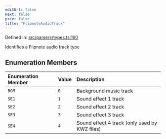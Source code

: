 ```yaml
---
editUrl: false
next: false
prev: false
title: "FlipnoteAudioTrack"
---
```


Defined in: [src/parsers/types.ts:190](https://github.com/jaames/flipnote.js/blob/a8a7e56268fb7f3a0039ade6ddc69a607deedd27/src/parsers/types.ts#L190)

Identifies a Flipnote audio track type

## Enumeration Members

| Enumeration Member | Value | Description |
| :------ | :------ | :------ |
| <a id="bgm"></a> `BGM` | `0` | Background music track |
| <a id="se1"></a> `SE1` | `1` | Sound effect 1 track |
| <a id="se2"></a> `SE2` | `2` | Sound effect 2 track |
| <a id="se3"></a> `SE3` | `3` | Sound effect 3 track |
| <a id="se4"></a> `SE4` | `4` | Sound effect 4 track (only used by KWZ files) |
